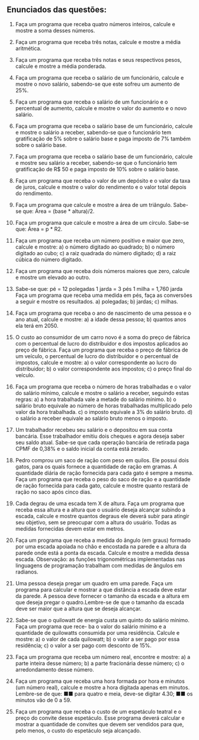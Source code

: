 ## Enunciados das questões:
1. Faça um programa que receba quatro números inteiros, calcule e mostre a soma desses números.

2. Faça um programa que receba três notas, calcule e mostre a média aritmética.

3. Faça um programa que receba três notas e seus respectivos pesos, calcule e mostre a média ponderada.

4. Faça um programa que receba o salário de um funcionário, calcule e mostre o novo salário, sabendo-se que este sofreu um aumento de 25%.

5. Faça um programa que receba o salário de um funcionário e o percentual de aumento, calcule e mostre o valor do aumento e o novo salário.

6. Faça um programa que receba o salário base de um funcionário, calcule e mostre o salário a receber, sabendo-se que o funcionário tem gratificação de 5% sobre o salário base e paga imposto de 7% também sobre o salário base.

7. Faça um programa que receba o salário base de um funcionário, calcule e mostre seu salário a receber, sabendo-se que o funcionário tem gratificação de R$ 50 e paga imposto de 10% sobre o salário base.

8. Faça um programa que receba o valor de um depósito e o valor da taxa de juros, calcule e mostre o valor do rendimento e o valor total depois do rendimento.

9. Faça um programa que calcule e mostre a área de um triângulo. Sabe-se que: Área = (base * altura)/2.

10. Faça um programa que calcule e mostre a área de um círculo. Sabe-se que: Área = p * R2.

11. Faça um programa que receba um número positivo e maior que zero, calcule e mostre:
a) o número digitado ao quadrado;
b) o número digitado ao cubo;
c) a raiz quadrada do número digitado;
d) a raiz cúbica do número digitado.

12. Faça um programa que receba dois números maiores que zero, calcule e mostre um elevado ao outro.

13. Sabe-se que: 
pé = 12 polegadas 
1 jarda = 3 pés
1 milha = 1,760 jarda
Faça um programa que receba uma medida em pés, faça as conversões a seguir e mostre os resultados.
a) polegadas; 
b) jardas; 
c) milhas.

14. Faça um programa que receba o ano de nascimento de uma pessoa e o ano atual, calcule e mostre: 
a) a idade dessa pessoa; 
b) quantos anos ela terá em 2050.

15. O custo ao consumidor de um carro novo é a soma do preço de fábrica com o percentual de lucro do
distribuidor e dos impostos aplicados ao preço de fábrica. Faça um programa que receba o preço de fábrica de um veículo, o percentual de lucro do distribuidor e o percentual de impostos, calcule e mostre:
a) o valor correspondente ao lucro do distribuidor; 
b) o valor correspondente aos impostos; 
c) o preço final do veículo.

16. Faça um programa que receba o número de horas trabalhadas e o valor do salário mínimo, calcule e
mostre o salário a receber, seguindo estas regras:
a) a hora trabalhada vale a metade do salário mínimo. 
b) o salário bruto equivale ao número de horas trabalhadas multiplicado pelo valor da hora trabalhada. 
c) o imposto equivale a 3% do salário bruto. 
d) o salário a receber equivale ao salário bruto menos o imposto.

17. Um trabalhador recebeu seu salário e o depositou em sua conta bancária. Esse trabalhador emitiu dois 
cheques e agora deseja saber seu saldo atual. Sabe-se que cada operação bancária de retirada paga 
CPMF de 0,38% e o saldo inicial da conta está zerado.

18. Pedro comprou um saco de ração com peso em quilos. Ele possui dois gatos, para os quais fornece a
quantidade de ração em gramas. A quantidade diária de ração fornecida para cada gato é sempre a 
mesma. Faça um programa que receba o peso do saco de ração e a quantidade de ração fornecida para 
cada gato, calcule e mostre quanto restará de ração no saco após cinco dias.

19. Cada degrau de uma escada tem X de altura. Faça um programa que receba essa altura e a altura queo usuário deseja alcançar subindo a escada, calcule e mostre quantos degraus ele deverá subir para atingir seu objetivo, sem se preocupar com a altura do usuário. Todas as medidas fornecidas devem estar em metros.

20. Faça um programa que receba a medida do ângulo (em graus) formado por uma escada apoiada no 
chão e encostada na parede e a altura da parede onde está a ponta da escada. Calcule e mostre a medida dessa escada.
Observação: as funções trigonométricas implementadas nas linguagens de programação trabalham 
com medidas de ângulos em radianos.

21. Uma pessoa deseja pregar um quadro em uma parede. Faça um programa para calcular e mostrar a que distância a escada deve estar da parede. A pessoa deve fornecer o tamanho da escada e a altura em que deseja pregar o quadro.Lembre-se de que o tamanho da escada deve ser maior que a altura que se deseja alcançar.

22. Sabe-se que o quilowatt de energia custa um quinto do salário mínimo. Faça um programa que rece-
ba o valor do salário mínimo e a quantidade de quilowatts consumida por uma residência. Calcule e mostre:
a) o valor de cada quilowatt; 
b) o valor a ser pago por essa residência; 
c) o valor a ser pago com desconto de 15%.

23. Faça um programa que receba um número real, encontre e mostre: 
a) a parte inteira desse número; 
b) a parte fracionária desse número; 
c) o arredondamento desse número.

24. Faça um programa que receba uma hora formada por hora e minutos (um número real), calcule emostre a hora digitada apenas em minutos. Lembre-se de que:
■■ para quatro e meia, deve-se digitar 4.30; 
■■ os minutos vão de 0 a 59.

25. Faça um programa que receba o custo de um espetáculo teatral e o preço do convite desse espetáculo.
Esse programa deverá calcular e mostrar a quantidade de convites que devem ser vendidos para que, 
pelo menos, o custo do espetáculo seja alcançado.